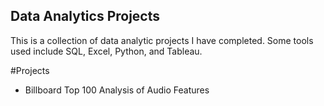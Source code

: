 ## Data Analytics Projects
This is a collection of data analytic projects I have completed. Some tools used include SQL, Excel, Python, and Tableau.

#Projects
- Billboard Top 100 Analysis of Audio Features
